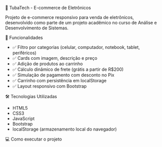🛒 TubaTech - E-commerce de Eletrônicos

Projeto de e-commerce responsivo para venda de eletrônicos, desenvolvido como parte de um projeto acadêmico no curso de Análise e Desenvolvimento de Sistemas.

🚀 Funcionalidades

- ✅ Filtro por categorias (celular, computador, notebook, tablet, periféricos)
- ✅ Cards com imagem, descrição e preço
- ✅ Adição de produtos ao carrinho
- ✅ Cálculo dinâmico de frete (grátis a partir de R$200)
- ✅ Simulação de pagamento com desconto no Pix
- ✅ Carrinho com persistência em localStorage
- ✅ Layout responsivo com Bootstrap

🛠️ Tecnologias Utilizadas

- HTML5  
- CSS3  
- JavaScript  
- Bootstrap  
- localStorage (armazenamento local do navegador)

💻 Como executar o projeto


